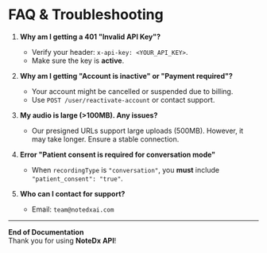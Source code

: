 # FAQ & Troubleshooting

1. **Why am I getting a 401 "Invalid API Key"?**  
   - Verify your header: `x-api-key: <YOUR_API_KEY>`.
   - Make sure the key is **active**.

2. **Why am I getting "Account is inactive" or "Payment required"?**  
   - Your account might be cancelled or suspended due to billing.
   - Use `POST /user/reactivate-account` or contact support.

3. **My audio is large (>100MB). Any issues?**  
   - Our presigned URLs support large uploads (500MB). However, it may take longer. Ensure a stable connection.

4. **Error "Patient consent is required for conversation mode"**  
   - When `recordingType` is `"conversation"`, you **must** include `"patient_consent": "true"`.

5. **Who can I contact for support?**  
   - Email: `team@notedxai.com`
---

**End of Documentation**  
Thank you for using **NoteDx API**!